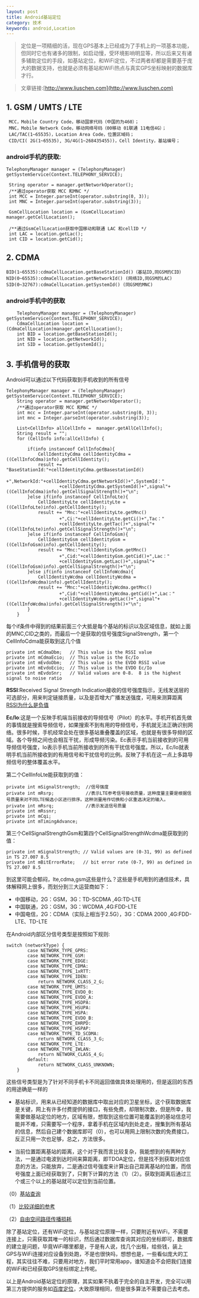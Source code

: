 ```yaml
---
layout: post
title: Android基站定位
category: 技术
keywords: android,Location
---
```


>定位是一项精细的活，现在GPS基本上已经成为了手机上的一项基本功能，但同时它也有诸多的限制，如启动慢，受环境影响明显等，所以后来又有诸多辅助定位的手段，如基站定位，和WiFi定位，不过两者却都是需要基于庞大的数据支持，也就是必须有基站和WiFi热点与真实GPS坐标映射的数据库才行。

>文章链接:[http://www.liuschen.com](http://www.liuschen.com)



## 1. GSM / UMTS / LTE


	 MCC，Mobile Country Code，移动国家代码（中国的为460）；
	 MNC，Mobile Network Code，移动网络号码（00移动 01联通 11电信4G）； 
	 LAC/TAC(1~65535)，Location Area Code，位置区域码；
	 CID/CI( 2G(1~65535), 3G/4G(1~268435455))，Cell Identity，基站编号；

### android手机的获取:

	TelephonyManager manager = (TelephonyManager) getSystemService(Context.TELEPHONY_SERVICE);

     String operator = manager.getNetworkOperator();
     /**通过operator获取 MCC 和MNC */
     int MCC = Integer.parseInt(operator.substring(0, 3));
     int MNC = Integer.parseInt(operator.substring(3));

     GsmCellLocation location = (GsmCellLocation) manager.getCellLocation();

     /**通过GsmCellLocation获取中国移动和联通 LAC 和cellID */
     int LAC = location.getLac();
     int CID = location.getCid(); 


## 2. CDMA

	BID(1~65535):cdmaCellLocation.getBaseStationId()（基站ID,同GSM的CID）
	NID(0~65535):cdmaCellLocation.getNetworkId() (网络ID,同GSM的LAC)
	SID(0~32767):cdmaCellLocation.getSystemId() (同GSM的MNC)

### android手机中的获取


 		TelephonyManager manager = (TelephonyManager) getSystemService(Context.TELEPHONY_SERVICE);
        CdmaCellLocation location = (CdmaCellLocation)manager.getCellLocation();
        int BID = location.getBaseStationId();
        int NID = location.getNetworkId();
		int SID = location.getSystemId();


## 3. 手机信号的获取

Android可以通过以下代码获取到手机收到的所有信号

	TelephonyManager manager = (TelephonyManager) getSystemService(Context.TELEPHONY_SERVICE);
        String operator = manager.getNetworkOperator();
        /**通过operator获取 MCC 和MNC */
        int mcc = Integer.parseInt(operator.substring(0, 3));
        int mnc = Integer.parseInt(operator.substring(3));

        List<CellInfo> allCellInfo =  manager.getAllCellInfo();
        String result = "";
        for (CellInfo info:allCellInfo) {

            if(info instanceof CellInfoCdma){
                CellIdentityCdma cellIdentityCdma = ((CellInfoCdma)info).getCellIdentity();
                result += "BaseStationId:"+cellIdentityCdma.getBasestationId()
                        +",NetworkId:"+cellIdentityCdma.getNetworkId()+",SystemId："
                        +cellIdentityCdma.getSystemId()+",signal"+((CellInfoCdma)info).getCellSignalStrength()+"\n";
            }else if(info instanceof CellInfoLte){
                CellIdentityLte cellIdentityLte = ((CellInfoLte)info).getCellIdentity();
                result += "Mnc:"+cellIdentityLte.getMnc()
                        +",Ci:"+cellIdentityLte.getCi()+",Tac："
                        +cellIdentityLte.getTac()+",signal"+((CellInfoLte)info).getCellSignalStrength()+"\n";
            }else if(info instanceof CellInfoGsm){
                CellIdentityGsm cellIdentityGsm = ((CellInfoGsm)info).getCellIdentity();
                result += "Mnc:"+cellIdentityGsm.getMnc()
                        +",Cid:"+cellIdentityGsm.getCid()+",Lac："
                        +cellIdentityGsm.getLac()+",signal"+((CellInfoGsm)info).getCellSignalStrength()+"\n";
            }else if(info instanceof CellInfoWcdma){
                CellIdentityWcdma cellIdentityWcdma = ((CellInfoWcdma)info).getCellIdentity();
                result += "Mnc:"+cellIdentityWcdma.getMnc()
                        +",Cid:"+cellIdentityWcdma.getCid()+",Lac："
                        +cellIdentityWcdma.getLac()+",signal"+((CellInfoWcdma)info).getCellSignalStrength()+"\n";
            }
        }

每个if条件中得到的结果前面三个大抵是每个基站的标识以及区域信息，就如上面的MNC,CID之类的，而最后一个是获取的信号强度SignalStrength，第一个CellInfoCdma能获取到这几个值

	private int mCdmaDbm;   // This value is the RSSI value
    private int mCdmaEcio;  // This value is the Ec/Io
    private int mEvdoDbm;   // This value is the EVDO RSSI value
    private int mEvdoEcio;  // This value is the EVDO Ec/Io
    private int mEvdoSnr;   // Valid values are 0-8.  8 is the highest signal to noise ratio

**RSSI**:Received Signal Strength Indication接收的信号强度指示，无线发送层的可选部分，用来判定链接质量，以及是否增大广播发送强度，可用来测算距离
[RSSI为什么是负值](http://www.cnblogs.com/lele/articles/2832885.html)

**Ec/Io**:这是一个反映手机端当前接收的导频信号（Pilot）的水平。手机开机首先做的事情就是搜索导频信号，如果搜索不到有用的导频信号，手机就无法正确识别网络。很多时候，手机经常会处在很多基站重叠覆盖的区域，也就是有很多导频的区域。各个导频之间也会相互干扰，形成导频污染。Ec表示手机当前接收到的可用导频信号强度，Io表示手机当前所接收到的所有干扰信号强度。所以，Ec/Io就表明手机当前所接收到的有用信号和干扰信号的比例。反映了手机在这一点上多路导频信号的整体覆盖水平。

第二个CellInfoLte能获取到的值：

	private int mSignalStrength;  //信号强度
    private int mRsrp;			  //表示LTE参考信号接收质量，这种度量主要是根据信号质量来对不同LTE候选小区进行排序。这种测量用作切换和小区重选决定的输入。
    private int mRsrq;            //表示发送信号质量
    private int mRssnr;
    private int mCqi;
    private int mTimingAdvance;

第三个CellSignalStrengthGsm和第四个CellSignalStrengthWcdma能获取到的值：

	private int mSignalStrength; // Valid values are (0-31, 99) as defined in TS 27.007 8.5
    private int mBitErrorRate;   // bit error rate (0-7, 99) as defined in TS 27.007 8.5

到这里可能会郁闷，lte,cdma,gsm这些是什么？这些是手机用到的通信技术，具体解释网上很多，而划分到三大运营商如下：

* 中国移动，2G：GSM，3G：TD-SCDMA ,4G:TD-LTE
* 中国联通，2G：GSM，3G：WCDMA ,4G:FDD-LTE
* 中国电信，2G：CDMA（实际上相当于2.5G），3G：CDMA 2000 ,4G:FDD-LTE、TD-LTE

在Android内部区分信号类型是按照如下规则:

	switch (networkType) {
            case NETWORK_TYPE_GPRS:
            case NETWORK_TYPE_GSM:
            case NETWORK_TYPE_EDGE:
            case NETWORK_TYPE_CDMA:
            case NETWORK_TYPE_1xRTT:
            case NETWORK_TYPE_IDEN:
                return NETWORK_CLASS_2_G;
            case NETWORK_TYPE_UMTS:
            case NETWORK_TYPE_EVDO_0:
            case NETWORK_TYPE_EVDO_A:
            case NETWORK_TYPE_HSDPA:
            case NETWORK_TYPE_HSUPA:
            case NETWORK_TYPE_HSPA:
            case NETWORK_TYPE_EVDO_B:
            case NETWORK_TYPE_EHRPD:
            case NETWORK_TYPE_HSPAP:
            case NETWORK_TYPE_TD_SCDMA:
                return NETWORK_CLASS_3_G;
            case NETWORK_TYPE_LTE:
            case NETWORK_TYPE_IWLAN:
                return NETWORK_CLASS_4_G;
            default:
                return NETWORK_CLASS_UNKNOWN;
        }

这些信号类型是为了针对不同手机卡不同返回值做具体处理用的，但是返回的东西的用途确是一样的

* 基站标识，用来从已经知道的数据库中取出对应的卫星坐标，这个获取数据库是关键，网上有许多付费提供的接口，有些免费，却限制次数，但是所幸，我需要做基站定位的地方，区域有限，想取到这些位置可能覆盖到的基站信息可能并不难，只需要写一个程序，拿着手机在区域内到处走走，搜集到所有基站的信息，然后自己建个数据库即可（0），也可以用网上限制次数的免费接口，反正只用一次也足够，总之，方法很多。



* 当前位置距离基站的距离，这个对于我而言比较复杂，我能想到的有两种方法，一是通过电波到达时间来算距离，即TDOA定位，但是找不到获取对应信息的方法，只能放弃，二是通过信号强度来计算出自己距离基站的位置，而信号强度上面已经获取到了，只剩下计算的方法（1）（2）。获取到距离后通过三个或三个以上的基站就可以定位到当前位置。

（0）[基站查询](http://www.gpsspg.com/bs.htm)

（1）[比较详细的参考](http://www.cnblogs.com/magicboy110/archive/2010/12/10/1902741.html)

（2）[自由空间路径传播损耗](http://www.360doc.com/content/15/0725/11/8493019_487280425.shtml)

除了基站定位，还有WiFi定位，与基站定位原理一样，只要附近有WiFi，不需要连接上，只需获取其唯一的标识，然后通过数据库查询其对应的坐标即可，数据库的建立是问题，毕竟WiFi哪里都是，于是有人说，找几个出租，给些钱，装上GPS与WiFi连接对应设备到处跑，不是也很快吗，想想也是，一些看似庞大的工程，其实往往不难，只要用对地方，我们平时常用app，谁知道会不会把我们连接的WiFi和已经获取GPS坐标绑定上传呢。

以上是Android基站定位的原理，其实如果不执着于完全的自主开发，完全可以用第三方提供的服务如[百度定位](http://lbsyun.baidu.com/index.php?title=android-locsdk)，大致原理相同，但是很多算法不需要自己去考虑。